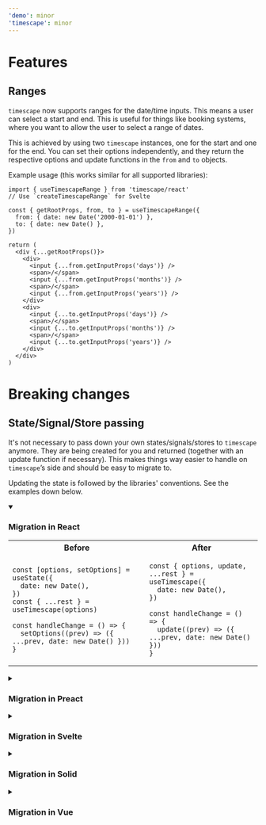 ```yaml
---
'demo': minor
'timescape': minor
---
```


# Features

## Ranges

`timescape` now supports ranges for the date/time inputs. This means a user can select a start and end. This is useful for things like booking systems, where you want to allow the user to select a range of dates.

This is achieved by using two `timescape` instances, one for the start and one for the end. You can set their options independently, and they return the respective options and update functions in the `from` and `to` objects.

Example usage (this works similar for all supported libraries):

```tsx
import { useTimescapeRange } from 'timescape/react'
// Use `createTimescapeRange` for Svelte

const { getRootProps, from, to } = useTimescapeRange({
  from: { date: new Date('2000-01-01') },
  to: { date: new Date() },
})

return (
  <div {...getRootProps()}>
    <div>
      <input {...from.getInputProps('days')} />
      <span>/</span>
      <input {...from.getInputProps('months')} />
      <span>/</span>
      <input {...from.getInputProps('years')} />
    </div>
    <div>
      <input {...to.getInputProps('days')} />
      <span>/</span>
      <input {...to.getInputProps('months')} />
      <span>/</span>
      <input {...to.getInputProps('years')} />
    </div>
  </div>
)
```

# Breaking changes

## State/Signal/Store passing

It's not necessary to pass down your own states/signals/stores to `timescape` anymore.
They are being created for you and returned (together with an update function if necessary). This makes things way easier to handle on `timescape`’s side and should be easy to migrate to.

Updating the state is followed by the libraries' conventions. See the examples down below.

<details open>
<summary><h3>Migration in React</h3></summary>

<table>
<tr>
<th>Before
<th>After
<tr>
<td>

```tsx
const [options, setOptions] = useState({
  date: new Date(),
})
const { ...rest } = useTimescape(options)

const handleChange = () => {
  setOptions((prev) => ({ ...prev, date: new Date() }))
}
```

<td>

```tsx
const { options, update, ...rest } = useTimescape({
  date: new Date(),
})

const handleChange = () => {
  update((prev) => ({ ...prev, date: new Date() }))
}
```

</table>

</details>

<details>
<summary><h3>Migration in Preact</h3></summary>

<table>

<tr>
<th>Before
<th>After
<tr>
<td>

```tsx
const options = useSignal({ date: new Date() })
const { ...rest } = useTimescape(options)

const handleChange = () => {
  options.value = {
    ...options.value,
    date: new Date(),
  }
}
```

<td>

```tsx
const { options, ...rest } = useTimescape({
  date: new Date(),
})

const handleChange = () => {
  options.value = {
    ...options.value,
    date: new Date(),
  }
}
```

</table>

</details>

<details>
<summary><h3>Migration in Svelte</h3></summary>

<table>
<tr>
<th>Before
<th>After
<tr>
<td>

```tsx
const options = writable({
  date: new Date(),
})
const { ...rest } = useTimescape(options)

const handleChange = () => {
  options.update((options) => ({
    ...options,
    date: new Date(),
  }))
}
```

<td>

```tsx
const { options, ...rest } = useTimescape({
  date: new Date(),
})

const handleChange = () => {
  options.update((options) => ({
    ...options,
    date: new Date(),
  }))
}
```

</table>
</details>

<details>
<summary><h3>Migration in Solid</h3></summary>

<table>
<tr>
<th>Before
<th>After
<tr>
<td>

```tsx
const [options, setOptions] = createSignal({
  date: new Date(),
})
const { ...rest } = useTimescape(options)

const handleChange = () => {
  setOptions('date', new Date())
  // or object notation: setOptions({ … })
}
```

<td>

```tsx
const { options, update, ...rest } = useTimescape({
  date: new Date(),
})

const handleChange = () => {
  update('date', new Date())
  // or object notation: update({ … })
}
```

</table>
</details>

<details>
<summary><h3>Migration in Vue</h3></summary>

<table>
<tr>
<th>Before
<th>After
<tr>
<td>

```tsx
const date = ref(new Date())
const options = reactive({ date })
const { ...rest } = useTimescape(options)

// Set later:
// <button @click="date = new Date()">
```

<td>

```tsx
const { options, ...rest } = useTimescape({
  date: new Date(),
})

// Set later:
// <button @click="options.date = new Date()">
```

</table>
</details>
